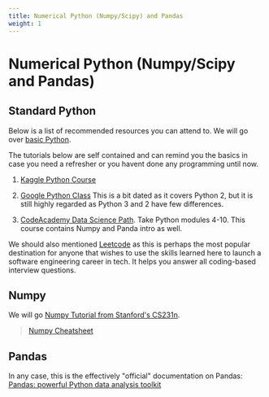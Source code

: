 ```yaml
---
title: Numerical Python (Numpy/Scipy) and Pandas
weight: 1
---
```


# Numerical Python (Numpy/Scipy and Pandas) 

## Standard Python

Below is a list of recommended resources you can attend to. We will go over [basic Python](https://github.com/kuleshov/cs228-material/blob/master/tutorials/python/cs228-python-tutorial.ipynb). 

The tutorials below are self contained and can remind you the basics in case you need a refresher or you havent done any programming until now. 

1.  [Kaggle Python Course](https://www.kaggle.com/learn/python)

2.  [Google Python Class](https://developers.google.com/edu/python/) This is a bit dated as it covers Python 2, but it is still highly regarded as Python 3 and 2 have few differences.

3. [CodeAcademy Data Science Path](https://www.codecademy.com/learn/paths/data-science). Take Python modules 4-10. This course contains Numpy and Panda intro as well. 

We should also mentioned [Leetcode](https://leetcode.com/) as this is perhaps the most popular destination for anyone that wishes to use the skills learned here to launch a software engineering career in tech. It helps you answer all coding-based interview questions. 

## Numpy
We will go [Numpy Tutorial from Stanford's CS231n](http://cs231n.github.io/python-numpy-tutorial/).

> [Numpy Cheatsheet](https://s3.amazonaws.com/assets.datacamp.com/blog_assets/Numpy_Python_Cheat_Sheet.pdf)

## Pandas

In any case, this is the effectively "official" documentation on Pandas: 
[Pandas: powerful Python data analysis toolkit](https://pandas.pydata.org/pandas-docs/stable/pandas.pdf)


